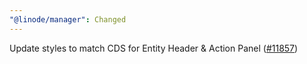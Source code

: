 ```yaml
---
"@linode/manager": Changed
---
```


 Update styles to match CDS for Entity Header & Action Panel ([#11857](https://github.com/linode/manager/pull/11857))
